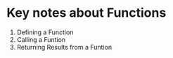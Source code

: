 # Key notes about Functions

1. Defining a Function
2. Calling a Funtion
3. Returning Results from a Funtion
